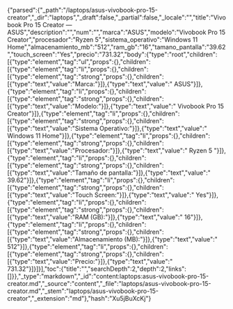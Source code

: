{"parsed":{"_path":"/laptops/asus-vivobook-pro-15-creator","_dir":"laptops","_draft":false,"_partial":false,"_locale":"","title":"Vivobook Pro 15 Creator — ASUS","description":"","num":"","marca":"ASUS","modelo":"Vivobook Pro 15 Creator","procesador":"Ryzen 5","sistema_operativo":"Windows 11 Home","almacenamiento_mb":"512","ram_gb":"16","tamano_pantalla":"39.62","touch_screen":"Yes","precio":"731.32","body":{"type":"root","children":[{"type":"element","tag":"ul","props":{},"children":[{"type":"element","tag":"li","props":{},"children":[{"type":"element","tag":"strong","props":{},"children":[{"type":"text","value":"Marca:"}]},{"type":"text","value":" ASUS"}]},{"type":"element","tag":"li","props":{},"children":[{"type":"element","tag":"strong","props":{},"children":[{"type":"text","value":"Modelo:"}]},{"type":"text","value":" Vivobook Pro 15 Creator"}]},{"type":"element","tag":"li","props":{},"children":[{"type":"element","tag":"strong","props":{},"children":[{"type":"text","value":"Sistema Operativo:"}]},{"type":"text","value":" Windows 11 Home"}]},{"type":"element","tag":"li","props":{},"children":[{"type":"element","tag":"strong","props":{},"children":[{"type":"text","value":"Procesador:"}]},{"type":"text","value":" Ryzen 5 "}]},{"type":"element","tag":"li","props":{},"children":[{"type":"element","tag":"strong","props":{},"children":[{"type":"text","value":"Tamaño de pantalla:"}]},{"type":"text","value":" 39.62"}]},{"type":"element","tag":"li","props":{},"children":[{"type":"element","tag":"strong","props":{},"children":[{"type":"text","value":"Touch Screen:"}]},{"type":"text","value":" Yes"}]},{"type":"element","tag":"li","props":{},"children":[{"type":"element","tag":"strong","props":{},"children":[{"type":"text","value":"RAM (GB):"}]},{"type":"text","value":" 16"}]},{"type":"element","tag":"li","props":{},"children":[{"type":"element","tag":"strong","props":{},"children":[{"type":"text","value":"Almacenamiento (MB):"}]},{"type":"text","value":" 512"}]},{"type":"element","tag":"li","props":{},"children":[{"type":"element","tag":"strong","props":{},"children":[{"type":"text","value":"Precio:"}]},{"type":"text","value":" 731.32"}]}]}],"toc":{"title":"","searchDepth":2,"depth":2,"links":[]}},"_type":"markdown","_id":"content:laptops:asus-vivobook-pro-15-creator.md","_source":"content","_file":"laptops/asus-vivobook-pro-15-creator.md","_stem":"laptops/asus-vivobook-pro-15-creator","_extension":"md"},"hash":"Xu5jBuXcKj"}